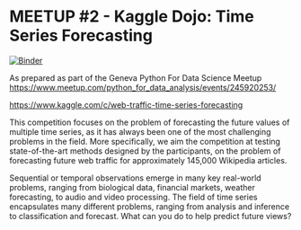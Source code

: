 # MEETUP #2 - Kaggle Dojo: Time Series Forecasting

[![Binder](https://mybinder.org/badge.svg)](https://mybinder.org/v2/gh/PythonDSGeneva/KaggleDojoTimeSeriesForcasting/master)

As prepared as part of the Geneva Python For Data Science Meetup https://www.meetup.com/python_for_data_analysis/events/245920253/

https://www.kaggle.com/c/web-traffic-time-series-forecasting

This competition focuses on the problem of forecasting the future values of multiple time series, as it has always been one of the most challenging problems in the field. More specifically, we aim the competition at testing state-of-the-art methods designed by the participants, on the problem of forecasting future web traffic for approximately 145,000 Wikipedia articles.

Sequential or temporal observations emerge in many key real-world problems, ranging from biological data, financial markets, weather forecasting, to audio and video processing. The field of time series encapsulates many different problems, ranging from analysis and inference to classification and forecast. What can you do to help predict future views?


